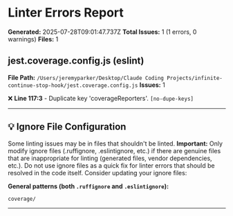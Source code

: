 # Linter Errors Report

**Generated:** 2025-07-28T09:01:47.737Z
**Total Issues:** 1 (1 errors, 0 warnings)
**Files:** 1

## jest.coverage.config.js (eslint)

**File Path:** `/Users/jeremyparker/Desktop/Claude Coding Projects/infinite-continue-stop-hook/jest.coverage.config.js`
**Issues:** 1

❌ **Line 117:3** - Duplicate key 'coverageReporters'. `[no-dupe-keys]`

---

## 💡 Ignore File Configuration

Some linting issues may be in files that shouldn't be linted. **Important:** Only modify ignore files (.ruffignore, .eslintignore, etc.) if there are genuine files that are inappropriate for linting (generated files, vendor dependencies, etc.). Do not use ignore files as a quick fix for linter errors that should be resolved in the code itself. Consider updating your ignore files:

**General patterns (both `.ruffignore` and `.eslintignore`):**
```
coverage/
```

---

